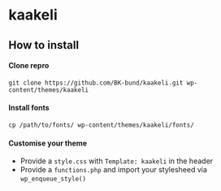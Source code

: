 # kaakeli

## How to install

#### Clone repro

    git clone https://github.com/BK-bund/kaakeli.git wp-content/themes/kaakeli

#### Install fonts

	cp /path/to/fonts/ wp-content/themes/kaakeli/fonts/

#### Customise your theme
* Provide a `style.css` with `Template: kaakeli` in the header
* Provide a `functions.php` and import your stylesheed via `wp_enqueue_style()`
